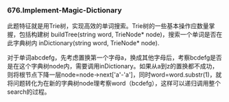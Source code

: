 ### 676.Implement-Magic-Dictionary

此题特征就是用Trie树，实现高效的单词搜索。Trie树的一些基本操作应数量掌握，包括构建树 buildTree(string word, TrieNode* node)，搜索一个单词是否在此字典树内 inDictionary(string word, TrieNode* node).

对于单词abcdefg，先考虑置换第一个字母a，换成其他字母后，考察bcdefg是否是在这个字典树node内，需要调用inDictionary。如果从a到z的置换都不成功，则将根节点下降一层node=node->next['a'-'a']，同时word=word.substr(1)，就将问题转化为在新的字典树node理考察word（bcdefg），这样可以递归调用整个search的过程。
